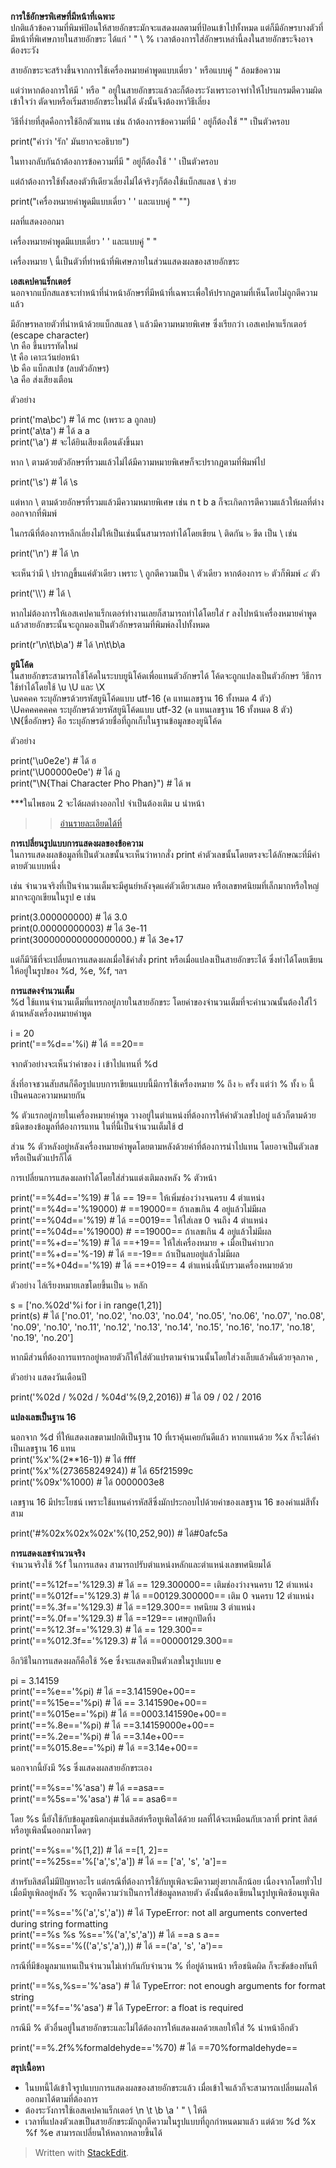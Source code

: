 
**การใช้อักษรพิเศษที่มีหน้าที่เฉพาะ**  
ปกติแล้วข้อความที่พิมพ์ป้อนให้สายอักขระมักจะแสดงผลตามที่ป้อนเข้าไปทั้งหมด แต่ก็มีอักษรบางตัวที่มีหน้าที่พิเศษภายในสายอักขระ ได้แก่ ' " \ % เวลาต้องการใส่อักษรเหล่านี้ลงในสายอักขระจึงอาจต้องระวัง  
  
สายอักขระจะสร้างขึ้นจากการใช้เครื่องหมายคำพูดแบบเดี่ยว ' หรือแบบคู่ " ล้อมข้อความ  
  
แต่ว่าหากต้องการให้มี ' หรือ " อยู่ในสายอักขระแล้วละก็ต้องระวังเพราะอาจทำให้โปรแกรมตีความผิดเข้าใจว่า ตัดจบหรือเริ่มสายอักขระใหม่ได้ ดังนั้นจึงต้องหาวิธีเลี่ยง  
  
วิธีที่ง่ายที่สุดคือการใช้อีกตัวแทน เช่น ถ้าต้องการข้อความที่มี ' อยู่ก็ต้องใช้ "" เป็นตัวครอบ

print("คำว่า 'รัก' มันยากจะอธิบาย")

  
ในทางกลับกันถ้าต้องการข้อความที่มี " อยู่ก็ต้องใช้ ' ' เป็นตัวครอบ  
  
แต่ถ้าต้องการใช้ทั้งสองตัวทีเดียวเลี่ยงไม่ได้จริงๆก็ต้องใช้แบ็กสแลช \ ช่วย

print("เครื่องหมายคำพูดมีแบบเดี่ยว ' ' และแบบคู่ \" \"")

  
ผลที่แสดงออกมา

เครื่องหมายคำพูดมีแบบเดี่ยว ' ' และแบบคู่ " "

  
เครื่องหมาย \ นี้เป็นตัวที่ทำหน้าที่พิเศษภายในส่วนแสดงผลของสายอักขระ  
  
  
  
**เอสเคปคาแร็กเตอร์**  
นอกจากแบ็กสแลชจะทำหน้าที่นำหน้าอักษรที่มีหน้าที่เฉพาะเพื่อให้ปรากฏตามที่เห็นโดยไม่ถูกตีความแล้ว  
  
มีอักษรหลายตัวที่นำหน้าด้วยแบ็กสแลช \ แล้วมีความหมายพิเศษ ซึ่งเรียกว่า เอสเคปคาแร็กเตอร์ (escape character)  
\n คือ ขึ้นบรรทัดใหม่  
\t คือ เคาะเว้นย่อหน้า  
\b คือ แบ็กสเปซ (ลบตัวอักษร)  
\a คือ ส่งเสียงเตือน  
  
ตัวอย่าง

print('ma\bc')  # ได้ mc (เพราะ a ถูกลบ)  
print('a\ta')  # ได้ a a  
print('\a')  # จะได้ยินเสียงเตือนดังขึ้นมา

  
หาก \ ตามด้วยตัวอักษรที่รวมแล้วไม่ได้มีความหมายพิเศษก็จะปรากฏตามที่พิมพ์ไป

print('\s')  # ได้ \s

  
แต่หาก \ ตามด้วยอักษรที่รวมแล้วมีความหมายพิเศษ เช่น n t b a ก็จะเกิดการตีความแล้วให้ผลที่ต่างออกจากที่พิมพ์  
  
ในกรณีที่ต้องการหลีกเลี่ยงไม่ให้เป็นเช่นนั้นสามารถทำได้โดยเขียน \ ติดกัน ๒ ขีด เป็น \\ เช่น

print('\\n')  # ได้ \n

  
จะเห็นว่ามี \ ปรากฏขึ้นแค่ตัวเดียว เพราะ \\ ถูกตีความเป็น \ ตัวเดียว หากต้องการ ๒ ตัวก็พิมพ์ ๔ ตัว

print('\\\\')  # ได้ \\

  
หากไม่ต้องการให้เอสเคปคาแร็กเตอร์ทำงานเลยก็สามารถทำได้โดยใส่ r ลงไปหน้าเครื่องหมายคำพูด แล้วสายอักขระนั้นจะถูกมองเป็นตัวอักษรตามที่พิมพ์ลงไปทั้งหมด

print(r'\n\t\b\a')  # ได้ \n\t\b\a

  
  
  
**ยูนิโค้ด**  
ในสายอักขระสามารถใช้โค้ดในระบบยูนิโค้ดเพื่อแทนตัวอักษรได้ โค้ดจะถูกแปลงเป็นตัวอักษร วิธีการใช้ทำได้โดยใช้ \u \U และ \X  
\uคคคค ระบุอักษรด้วยรหัสยูนิโค้ดแบบ utf-16 (ค แทนเลขฐาน 16 ทั้งหมด 4 ตัว)  
\Uคคคคคคคค ระบุอักษรด้วยรหัสยูนิโค้ดแบบ utf-32 (ค แทนเลขฐาน 16 ทั้งหมด 8 ตัว)  
\N{ชื่ออักษร} คือ ระบุอักษรด้วยชื่อที่ถูกเก็บในฐานข้อมูลของยูนิโค้ด  
  
ตัวอย่าง

print('\u0e2e')  # ได้ ฮ  
print('\U00000e0e')  # ได้ ฎ  
print("\N{Thai Character Pho Phan}")  # ได้ พ

  
***ในไพธอน 2 จะได้ผลต่างออกไป จำเป็นต้องเติม u นำหน้า  
>> [อ่านรายละเอียดได้ที่](https://phyblas.hinaboshi.com/20151219)  
  
  
  
**การเปลี่ยนรูปแบบการแสดงผลของข้อความ**  
ในการแสดงผลข้อมูลที่เป็นตัวเลขนั้นจะเห็นว่าหากสั่ง print ค่าตัวเลขนั้นโดยตรงจะได้ลักษณะที่มีค่าตายตัวแบบหนึ่ง  
  
เช่น จำนวนจริงที่เป็นจำนวนเต็มจะมีศูนย์หลังจุดแค่ตัวเดียวเสมอ หรือเลขทศนิยมที่เล็กมากหรือใหญ่มากจะถูกเขียนในรูป e เช่น

print(3.000000000)  # ได้ 3.0  
print(0.00000000003)  # ได้ 3e-11  
print(300000000000000000.)  # ได้ 3e+17

  
แต่ก็มีวิธีที่จะเปลี่ยนการแสดงผลเมื่อใช้คำสั่ง print หรือเมื่อแปลงเป็นสายอักขระได้ ซึ่งทำได้โดยเขียนให้อยู่ในรูปของ %d, %e, %f, ฯลฯ  
  
  
  
**การแสดงจำนวนเต็ม**  
%d ใช้แทนจำนวนเต็มที่แทรกอยู่ภายในสายอักขระ โดยค่าของจำนวนเต็มที่จะคำนวณนั้นต้องใส่ไว้ด้านหลังเครื่องหมายคำพูด

i = 20  
print('==%d=='%i)  # ได้ ==20==

  
จากตัวอย่างจะเห็นว่าค่าของ i เข้าไปแทนที่ %d  
  
สิ่งที่อาจชวนสับสนก็คือรูปแบบการเขียนแบบนี้มีการใช้เครื่องหมาย % ถึง ๒ ครั้ง แต่ว่า % ทั้ง ๒ นี้เป็นคนละความหมายกัน  
  
% ตัวแรกอยู่ภายในเครื่องหมายคำพูด วางอยู่ในตำแหน่งที่ต้องการให้ค่าตัวเลขไปอยู่ แล้วก็ตามด้วยชนิดของข้อมูลที่ต้องการแทน ในที่นี้เป็นจำนวนเต็มใช้ d  
  
ส่วน % ตัวหลังอยู่หลังเครื่องหมายคำพูดโดยตามหลังด้วยค่าที่ต้องการนำไปแทน โดยอาจเป็นตัวเลขหรือเป็นตัวแปรก็ได้  
  
การเปลี่ยนการแสดงผลทำได้โดยใส่ส่วนแต่งเติมลงหลัง % ตัวหน้า

print('==%4d=='%19)  # ได้ == 19== ให้เพิ่มช่องว่างจนครบ 4 ตำแหน่ง  
print('==%4d=='%19000)  # ==19000== ถ้าเลขเกิน 4 อยู่แล้วไม่มีผล  
print('==%04d=='%19)  # ได้ ==0019== ให้ใส่เลข 0 จนถึง 4 ตำแหน่ง  
print('==%04d=='%19000)  # ==19000== ถ้าเลขเกิน 4 อยู่แล้วไม่มีผล  
print('==%+d=='%19)  # ได้ ==+19== ให้ใส่เครื่องหมาย + เมื่อเป็นค่าบวก  
print('==%+d=='%-19)  # ได้ ==-19== ถ้าเป็นลบอยู่แล้วไม่มีผล  
print('==%+04d=='%19)  # ได้ ==+019== 4 ตำแหน่งนี้นับรวมเครื่องหมายด้วย

  
ตัวอย่าง ไล่เรียงหมายเลขโดยขึ้นเป็น ๒ หลัก

s = ['no.%02d'%i  for  i  in  range(1,21)]  
print(s)  # ได้ ['no.01', 'no.02', 'no.03', 'no.04', 'no.05', 'no.06', 'no.07', 'no.08', 'no.09', 'no.10', 'no.11', 'no.12', 'no.13', 'no.14', 'no.15', 'no.16', 'no.17', 'no.18', 'no.19', 'no.20']

  
หากมีส่วนที่ต้องการแทรกอยู่หลายตัวก็ให้ใส่ตัวแปรตามจำนวนนั้นโดยใส่วงเล็บแล้วคั่นด้วยจุลภาค ,  
  
ตัวอย่าง แสดงวันเดือนปี

print('%02d / %02d / %04d'%(9,2,2016)) # ได้ 09 / 02 / 2016

  
  
  
**แปลงเลขเป็นฐาน 16**

นอกจาก %d ที่ให้แสดงเลขตามปกติเป็นฐาน 10 ที่เราคุ้นเคยกันดีแล้ว หากแทนด้วย %x ก็จะได้ค่าเป็นเลขฐาน 16 แทน  
print('%x'%(2**16-1))  # ได้ ffff  
print('%x'%(27365824924))  # ได้ 65f21599c  
print('%09x'%1000)  # ได้ 0000003e8

  
เลขฐาน 16 มีประโยชน์ เพราะใช้แทนค่ารหัสสีซึ่งมักประกอบไปด้วยค่าของเลขฐาน 16 ของค่าแม่สีทั้งสาม

print('#%02x%02x%02x'%(10,252,90))  # ได้#0afc5a

  
  
  
**การแสดงเลขจำนวนจริง**  
จำนวนจริงใช้ %f ในการแสดง สามารถปรับตำแหน่งหลักและตำแหน่งเลขทศนิยมได้

print('==%12f=='%129.3)  # ได้ == 129.300000== เติมช่องว่างจนครบ 12 ตำแหน่ง  
print('==%012f=='%129.3)  # ได้ ==00129.300000== เติม 0 จนครบ 12 ตำแหน่ง  
print('==%.3f=='%129.3)  # ได้ ==129.300== ทศนิยม 3 ตำแหน่ง  
print('==%.0f=='%129.3)  # ได้ ==129== เศษถูกปัดทิ้ง  
print('==%12.3f=='%129.3)  # ได้ == 129.300==  
print('==%012.3f=='%129.3)  # ได้ ==00000129.300==

  
อีกวิธีในการแสดงผลก็คือใช้ %e ซึ่งจะแสดงเป็นตัวเลขในรูปแบบ e

pi = 3.14159  
print('==%e=='%pi)  # ได้ ==3.141590e+00==  
print('==%15e=='%pi)  # ได้ == 3.141590e+00==  
print('==%015e=='%pi)  # ได้ ==0003.141590e+00==  
print('==%.8e=='%pi)  # ได้ ==3.14159000e+00==  
print('==%.2e=='%pi)  # ได้ ==3.14e+00==  
print('==%015.8e=='%pi)  # ได้ ==3.14e+00==

  
  
  
นอกจากนี้ยังมี %s ซึ่งแสดงผลสายอักขระเอง

print('==%s=='%'asa')  # ได้ ==asa==  
print('==%5s=='%'asa')  # ได้ == asa6==

  
โดย %s นี้ยังใช้กับข้อมูลชนิดกลุ่มเช่นลิสต์หรือทูเพิลได้ด้วย ผลที่ได้จะเหมือนกับเวลาที่ print ลิสต์หรือทูเพิลนั้นออกมาโดดๆ  

print('==%s=='%[1,2])  # ได้ ==[1, 2]==  
print('==%25s=='%['a','s','a'])  # ได้ == ['a', 's', 'a']==

  
สำหรับลิสต์ไม่มีปัญหาอะไร แต่กรณีที่ต้องการใช้กับทูเพิลจะมีความยุ่งยากเล็กน้อย เนื่องจากโดยทั่วไปเมื่อมีทูเพิลอยู่หลัง % จะถูกตีความว่าเป็นการใส่ข้อมูลหลายตัว ดังนั้นต้องเขียนในรูปทูเพิลซ้อนทูเพิล  

print('==%s=='%('a','s','a'))  # ได้ TypeError: not all arguments converted during string formatting  
print('==%s %s %s=='%('a','s','a'))  # ได้ ==a s a==  
print('==%s=='%(('a','s','a'),))  # ได้ ==('a', 's', 'a')==

  
กรณีที่มีข้อมูลมาแทนเป็นจำนวนไม่เท่ากันกับจำนวน % ที่อยู่ด้านหน้า หรือชนิดผิด ก็จะขัดข้องทันที

print('==%s,%s=='%'asa')  # ได้ TypeError: not enough arguments for format string  
print('==%f=='%'asa')  # ได้ TypeError: a float is required

  
กรณีมี % ตัวอื่นอยู่ในสายอักขระและไม่ได้ต้องการให้แสดงผลด้วยเลยให้ใส่ % นำหน้าอีกตัว

print('==%.2f%%formaldehyde=='%70)  # ได้ ==70%formaldehyde==

  
  
  
**สรุปเนื้อหา**  
- ในบทนี้ได้เข้าใจรูปแบบการแสดงผลของสายอักขระแล้ว เมื่อเข้าใจแล้วก็จะสามารถเปลี่ยนผลให้ออกมาได้ตามที่ต้องการ  
- ต้องระวังการใช้เอสเคปคาแร็กเตอร์ \n \t \b \a \' \" \\ ให้ดี  
- เวลาที่แปลงตัวเลขเป็นสายอักขระมักถูกตีความในรูปแบบที่ถูกกำหนดมาแล้ว แต่ด้วย %d %x %f %e สามารถเปลี่ยนให้หลากหลายขึ้นได้

> Written with [StackEdit](https://stackedit.io/).
<!--stackedit_data:
eyJoaXN0b3J5IjpbLTk3NDg1Mjk0NV19
-->